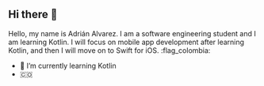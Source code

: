 ## Hi there 👋
Hello, my name is Adrián Alvarez. I am a software engineering student and I am learning Kotlin. I will focus on mobile app development after learning Kotlin, and then I will move on to Swift for iOS.
:flag_colombia:
- 🌱 I’m currently learning Kotlin
- 🇨🇴

<!--
**Cordobot/Cordobot** is a ✨ _special_ ✨ repository because its `README.md` (this file) appears on your GitHub profile.

Here are some ideas to get you started:

- 🔭 I’m currently working on ...
- 👯 I’m looking to collaborate on ...
- 🤔 I’m looking for help with ...
- 💬 Ask me about ...
- 📫 How to reach me: ...
- 😄 Pronouns: ...
- ⚡ Fun fact: ...
-->
